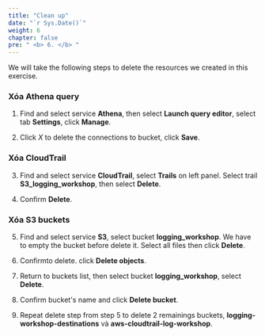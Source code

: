 ```yaml
---
title: "Clean up"
date: "`r Sys.Date()`"
weight: 6
chapter: false
pre: " <b> 6. </b> "
---
```


We will take the following steps to delete the resources we created in this exercise.

### Xóa Athena query

1. Find and select service **Athena**, then select **Launch query editor**, select tab **Settings**, click **Manage**.

2. Click _X_ to delete the connections to bucket, click **Save**.

### Xóa CloudTrail

3. Find and select service **CloudTrail**, select **Trails** on left panel. Select trail **S3_logging_workshop**, then select **Delete**.

4. Confirm **Delete**.

### Xóa S3 buckets

5. Find and select service **S3**, select bucket **logging_workshop**. We have to empty the bucket before delete it. Select all files then click **Delete**.

6. Confirmto delete. click **Delete objects**.

7. Return to buckets list, then select bucket **logging_workshop**, select **Delete**.

8. Confirm bucket's name and click **Delete bucket**.

9. Repeat delete step from step 5 to delete 2 remainings buckets, **logging-workshop-destinations** và **aws-cloudtrail-log-workshop**.
